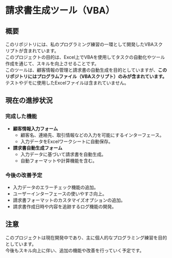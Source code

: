 # 請求書生成ツール（VBA）

## 概要
このリポジトリには、私のプログラミング練習の一環として開発したVBAスクリプトが含まれています。  
このプロジェクトの目的は、Excel上でVBAを使用してタスクの自動化やツール作成を通じて、スキルを向上させることです。  
このツールは、顧客情報の管理と請求書の自動生成を目的としていますが、**このリポジトリにはプログラムファイル（VBAスクリプト）のみが含まれています。** テストやデモに使用したExcelファイルは含まれていません。

## 現在の進捗状況
### 完成した機能
- **顧客情報入力フォーム**  
  - 顧客名、連絡先、取引情報などの入力を可能にするインターフェース。  
  - 入力データをExcelワークシートに自動保存。
- **請求書自動生成フォーム**  
  - 入力データに基づいて請求書を自動生成。  
  - 自動フォーマットや計算機能を含む。

### 今後の改善予定
- 入力データのエラーチェック機能の追加。  
- ユーザーインターフェースの使いやすさ向上。  
- 請求書フォーマットのカスタマイズオプションの追加。  
- 請求書作成日時や内容を追跡するログ機能の開発。

## 注意
このプロジェクトは現在開発中であり、主に個人的なプログラミング練習を目的としています。  
今後もスキル向上に伴い、追加の機能や改善を行っていく予定です。